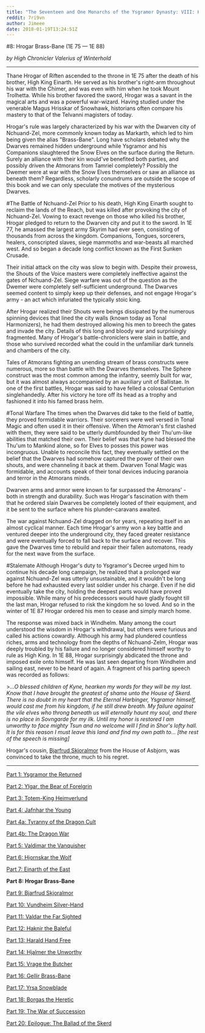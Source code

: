 ```yaml
---
title: "The Seventeen and One Monarchs of the Ysgramor Dynasty: VIII: Hrogar Brass-Bane"
reddit: 7ri9vn
author: Jimeee
date: 2018-01-19T13:24:51Z
---
```


#8: Hrogar Brass-Bane (1E 75 — 1E 88)

*by High Chronicler Valerius of Winterhold*

---
Thane Hrogar of Riften ascended to the throne in 1E 75 after the death of his brother, High King Einarth. He served as his brother's right-arm throughout his war with the Chimer, and was even with him when he took Mount Trolhetta. While his brother favored the sword, Hrogar was a savant in the magical arts and was a powerful war-wizard. Having studied under the venerable Magus Hrisskar of Snowhawk, historians often compare his mastery to that of the Telvanni magisters of today.

Hrogar's rule was largely characterized by his war with the Dwarven city of Nchuand-Zel, more commonly known today as Markarth, which led to him being given the alias "Brass-Bane". Long have scholars debated why the Dwarves remained hidden underground while Ysgramor and his Companions slaughtered the Snow Elves on the surface during the Return. Surely an alliance with their kin would've benefited both parties, and possibly driven the Atmorans from Tamriel completely? Possibly the Dwemer were at war with the Snow Elves themselves or saw an alliance as beneath them? Regardless, scholarly conundrums are outside the scope of this book and we can only speculate the motives of the mysterious Dwarves.

#The Battle of Nchuand-Zel
Prior to his death, High King Einarth sought to reclaim the lands of the Reach, but was killed after provoking the city of Nchuand-Zel. Vowing to exact revenge on those who killed his brother, Hrogar pledged to return to the Dwarven city and put it to the sword. In 1E 77, he amassed the largest army Skyrim had ever seen, consisting of thousands from across the kingdom. Companions, Tongues, sorcerers, healers, conscripted slaves, siege mammoths and war-beasts all marched west. And so began a decade long conflict known as the First Sunken Crusade. 

Their initial attack on the city was slow to begin with. Despite their prowess, the Shouts of the Voice masters were completely ineffective against the gates of Nchuand-Zel. Siege warfare was out of the question as the Dwemer were completely self-sufficient underground. The Dwarves seemed content to simply keep up their defenses, and not engage Hrogar's army - an act which infuriated the typically stoic king.

After Hrogar realized their Shouts were beings dissipated by the numerous spinning devices that lined the city walls (known today as Tonal Harmonizers), he had them destroyed allowing his men to breech the gates and invade the city. Details of this long and bloody war and surprisingly fragmented. Many of Hrogar's battle-chroniclers were slain in battle, and those who survived recorded what the could in the unfamiliar dark tunnels and chambers of the city.

Tales of Atmorans fighting an unending stream of brass constructs were numerous, more so than battle with the Dwarves themselves. The Sphere construct was the most common among the infantry, seemly built for war, but it was almost always accompanied by an auxiliary unit of Ballistae. In one of the first battles, Hrogar was said to have felled a colossal Centurion singlehandedly. After his victory he tore off its head as a trophy and fashioned it into his famed brass helm.

#Tonal Warfare
The times when the Dwarves did take to the field of battle, they proved formidable warriors. Their sorcerers were well versed in Tonal Magic and often used it in their offensive. When the Atmoran's first clashed with them, they were said to be utterly dumbfounded by their Thu'um-like abilities that matched their own. Their belief was that Kyne had blessed the Thu'um to Mankind alone, so for Elves to posses this power was incongruous. Unable to reconcile this fact, they eventually settled on the belief that the Dwarves had somehow captured the power of their own shouts, and were channeling it back at them. Dwarven Tonal Magic was formidable, and accounts speak of their tonal devices inducing paranoia and terror in the Atmorans minds.

Dwarven arms and armor were known to far surpassed the Atmorans' - both in strength and durability. Such was Hrogar's fascination with them that he ordered slain Dwarves be completely looted of their equipment, and it be sent to the surface where his plunder-caravans awaited.

The war against Nchuand-Zel dragged on for years, repeating itself in an almost cyclical manner. Each time Hrogar's army won a key battle and ventured deeper into the underground city, they faced greater resistance and were eventually forced to fall back to the surface and recover. This gave the Dwarves time to rebuild and repair their fallen automatons, ready for the next wave from the surface.

#Stalemate
Although Hrogar's duty to Ysgramor's Decree urged him to continue his decade long campaign, he realized that a prolonged war against Nchuand-Zel was utterly unsustainable, and it wouldn't be long before he had exhausted every last soldier under his charge. Even if he did eventually take the city, holding the deepest parts would have proved impossible. While many of his predecessors would have gladly fought till the last man, Hrogar refused to risk the kingdom he so loved. And so in the winter of 1E 87 Hrogar ordered his men to cease and simply march home.

The response was mixed back in Windhelm. Many among the court understood the wisdom in Hrogar's withdrawal, but others were furious and called his actions cowardly. Although his army had plundered countless riches, arms and technology from the depths of Nchuand-Zelm, Hrogar was deeply troubled by his failure and no longer considered himself worthy to rule as High King. In 1E 88, Hrogar surprisingly abdicated the throne and imposed exile onto himself. He was last seen departing from Windhelm and sailing east, never to be heard of again. A fragment of his parting speech was recorded as follows:

&gt;*...O blessed children of Kyne, hearken my words for they will be my last. Know that I have brought the greatest of shame unto the House of Skerd. There is no doubt in my heart that the Eternal Harbinger, Ysgramor himself, would cast me from his kingdom, if he still drew breath. My failure against the vile elves who throng beneath us will eternally haunt my soul, and there is no place in Sovngarde for my ilk. Until my honor is restored I am unworthy to face mighty Tsun and no welcome will I find in Shor's lofty hall. It is for this reason I must leave this land and find my own path to... [the rest of the speech is missing]*

Hrogar's cousin, [Bjarfrud Skjoralmor](http://en.uesp.net/wiki/Lore:Epitaph_of_Bjarfrud_Skjoralmor) from the House of Asbjorn, was convinced to take the throne, much to his regret.

---
[Part 1: Ysgramor the Returned](https://redd.it/7oy7ew)

[Part 2: Ylgar, the Bear of Forelgrin](https://redd.it/7p6k5h)

[Part 3: Totem-King Heimverlund](https://redd.it/7peju9)

[Part 4: Jafnhar the Young](https://redd.it/7pn9i5)

[Part 4a: Tyranny of the Dragon Cult](https://redd.it/7pvz3c)

[Part 4b: The Dragon War](https://redd.it/7qj1oh)

[Part 5: Valdimar the Vanquisher](https://redd.it/7qs6vm)

[Part 6: Hjornskar the Wolf](https://redd.it/7r088c)

[Part 7: Einarth of the East](https://redd.it/7r9vfv)

**Part 8: Hrogar Brass-Bane**

[Part 9: Bjarfrud Skjoralmor](https://redd.it/7siqyt)

[Part 10: Vundheim Silver-Hand](https://redd.it/7ttg7c)

[Part 11: Valdar the Far Sighted](https://redd.it/7ui737)

[Part 12: Haknir the Baleful](https://redd.it/7zfxul)

[Part 13: Harald Hand Free](https://redd.it/8191nw)

[Part 14: Hjalmer the Unworthy](https://redd.it/82renh)

[Part 15: Vrage the Butcher](https://redd.it/89u5f7)

[Part 16: Gellir Brass-Bane](https://redd.it/8dnuin)

[Part 17: Yrsa Snowblade](https://redd.it/8grtop)

[Part 18: Borgas the Heretic](https://redd.it/8jqcwv)

[Part 19: The War of Succession](https://redd.it/8k3apu)

[Part 20: Epilogue: The Ballad of the Skerd](https://redd.it/8kdcwy)
